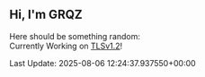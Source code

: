 ## Hi, I'm GRQZ
Here should be something random:  
Currently Working on [TLSv1.2](<https://www.ietf.org/rfc/rfc5246.txt>)!


Last Update: 2025-08-06 12:24:37.937550+00:00
